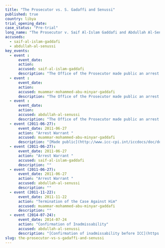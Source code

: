 ```yaml
---
title: "The Prosecutor vs. S. Gadaffi and Senussi"
published: true
country: libya
trial_opening_date:
case_status: "Pre-trial"
long_name: "The Prosecutor v. Saif Al-Islam Gaddafi and Abdullah Al-Senussi"
accuseds:
  - saif-al-islam-gaddafi
  - abdullah-al-senussi
key_events:
  - event :
      event_date:
      action:
      accused: saif-al-islam-gaddafi
      description: "The Office of the Prosecutor made public an arrest warrant for Gaddafi on 27 June 2011. Accused is in the custody of a rebel militia in Libya."
  - event :
      event_date:
      action:
      accused: muammar-mohammed-abu-minyar-gaddafi
      description: "The Office of the Prosecutor made public an arrest warrant for Gaddafi on June 27, 2011. The case against him was terminated on November 22, 2011 following his death."
  - event :
      event_date:
      action:
      accused: abdullah-al-senussi
      description: "The Office of the Prosecutor made public an arrest warrant for Al-Senussi on June 27, 2011. On July 24, 2014 the Appeals Chamber [confirmed](https://www.icc-cpi.int/en_menus/icc/press%20and%20media/press%20releases/Pages/pr1034.aspx) Pre-Trial Chamber Iâ€™s decision declaring the case against him inadmissible before the ICC."
  - event (2011-06-27):
      event_date: 2011-06-27
      action: "Arrest Warrant "
      accused: muammar-mohammed-abu-minyar-gaddafi
      description: "[Made public](http://www.icc-cpi.int/iccdocs/doc/doc1099321.pdf)"
  - event (2011-06-27):
      event_date: 2011-06-27
      action: "Arrest Warrant "
      accused: saif-al-islam-gaddafi
      description: ""
  - event (2011-06-27):
      event_date: 2011-06-27
      action: "Arrest Warrant "
      accused: abdullah-al-senussi
      description: ""
  - event (2011-11-22):
      event_date: 2011-11-22
      action: "Termination of the Case Against Him"
      accused: muammar-mohammed-abu-minyar-gaddafi
      description: ""
  - event (2014-07-24):
      event_date: 2014-07-24
      action: "Confirmation of Inadmissability"
      accused: abdullah-al-senussi
      description: "[Confirmation of inadmissability before ICC](https://www.icc-cpi.int/en_menus/icc/press%20and%20media/press%20releases/Pages/pr1034.aspx)"
slug: the-prosecutor-vs-s-gadaffi-and-senussi
---
```

